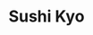 ---
layout: place
title: "Sushi Kyo"
permalink: /oregon/salem/sushi-kyo.html
stateAbbr: OR
stateName: Oregon
cityName: Salem
place_id: ChIJ0Rezmdn4v1QRVTbRx-ahHAI
photos:
  - name: >-
      places/ChIJ0Rezmdn4v1QRVTbRx-ahHAI/photos/AeeoHcKn7uCiY573VYVV9t0nkwatetupuFKVy1gpDQbW4M99xD_KC1mhC9zr4cjzR-vagW1apj-WyS7Dkz8wBrPZNXh3VPkNskqcwstX4eoMLxQ_fL7B2sz6Bdqq0h9raV9chTWnhUH_GowV256wIC6YbP41S6p5iwTnQB1OYFrKuSALJtHTMdi1pR8uB3BrpSmOPadp1UFjm2nDppgDjird38G5kgVW1ZCRB8QMJnTnoo6NIbIA8jce_3ggd0T4Cdzaj5hyQwX5XpjiU7dghU9SHY-mih4c-yNkeK2qLhkz4O0
    widthPx: 450
    heightPx: 800
    authorAttributions:
      - displayName: Sushi Kyo
        uri: https://maps.google.com/maps/contrib/113132651258552538965
        photoUri: >-
          https://lh3.googleusercontent.com/a/ACg8ocJXJHilMT35R3UOphaagweGpj4SgFpfSBdLIUBcXVsumHZq=s100-p-k-no-mo
    flagContentUri: >-
      https://www.google.com/local/imagery/report/?cb_client=maps_api_places.places_api&image_key=!1e10!2sAF1QipPUm9soomMxauz9vaJ9Ct7mlhIhcPd-zHqZu2I&hl=en-US
    googleMapsUri: >-
      https://www.google.com/maps/place//data=!3m4!1e2!3m2!1sAF1QipPUm9soomMxauz9vaJ9Ct7mlhIhcPd-zHqZu2I!2e10!4m2!3m1!1s0x54bff8d999b317d1:0x21ca1e6c7d13655
  - name: >-
      places/ChIJ0Rezmdn4v1QRVTbRx-ahHAI/photos/AeeoHcI5u2fDvmuOUpTB8DC7UkKvzK0KDS1-B1Bs01UQ9FJfNkOegae6KAT7toM9S_H1QuHYgojWQTo4vMvCA6BH4dUYZxZygAJMdeLW1cbSNytWtGkOGa27pTlMzpoUJhx5VQB5csUcvgHSvEUB9xPeRQea9pR-0KqdEU05a0Wgxhe-uVn2MKMK0bnk_YB__BJ6uCnF2RoyYUtBN4av7Rc7ett-OtOIL-r0-fNOSoayohGfJHB-brsKX3_M7txXg17JWCTQVwpesydhwCKact2zq_Hq9tKWC1CLk90mxXA3TYk
    widthPx: 800
    heightPx: 600
    authorAttributions:
      - displayName: Sushi Kyo
        uri: https://maps.google.com/maps/contrib/113132651258552538965
        photoUri: >-
          https://lh3.googleusercontent.com/a/ACg8ocJXJHilMT35R3UOphaagweGpj4SgFpfSBdLIUBcXVsumHZq=s100-p-k-no-mo
    flagContentUri: >-
      https://www.google.com/local/imagery/report/?cb_client=maps_api_places.places_api&image_key=!1e10!2sAF1QipMh8vSMaLnJFKfm-44O6Gk6W4XJolMdVcaZO2c&hl=en-US
    googleMapsUri: >-
      https://www.google.com/maps/place//data=!3m4!1e2!3m2!1sAF1QipMh8vSMaLnJFKfm-44O6Gk6W4XJolMdVcaZO2c!2e10!4m2!3m1!1s0x54bff8d999b317d1:0x21ca1e6c7d13655
  - name: >-
      places/ChIJ0Rezmdn4v1QRVTbRx-ahHAI/photos/AeeoHcLfW9LtQml2UcBYRcx5SK__ZFCWF6pJPVK5X_SE3FLwXSK1DEotdabmFypAh07wAf1XVG11TZD9WTiTZwBz1RyRiSCQc0F8gTxAvO9svUnCiayynpDTDsqjTPfakbDRGrfii6U2VDtdpn-mzPG2Tx_nKr-qRrlKejuqWVwg1V5TsIqYud2kVJuW5cVT3GzQEWSzfXq3D_XPoOy6_UwfZez2ceqAfBgmagrOhqRiVWjFMVmdnsog6LUEjbusXwIjiUUKBs50gSFVAqUylQPhACkAVHrATpdJ0Sf-tRatLx0XhE263PQN_fGLSly66i-SYscf-5c79xSBwa3lgnwEhT522YlM1PTrg-LhIF4_dhSvaqQWVK5dh8Bd5Es0iRXEizPDOYfyq-no4EyYc-8iuINQtpUWudVZKooNEsZsbXDgJWY
    widthPx: 4800
    heightPx: 3600
    authorAttributions:
      - displayName: trent worden
        uri: https://maps.google.com/maps/contrib/102368139585531855460
        photoUri: >-
          https://lh3.googleusercontent.com/a/ACg8ocLykGd5tYnKY0MOoiry2GkGZaXCF2G6fenRcr-ZbscbFSICCg=s100-p-k-no-mo
    flagContentUri: >-
      https://www.google.com/local/imagery/report/?cb_client=maps_api_places.places_api&image_key=!1e10!2sCIHM0ogKEICAgMCImJDt6wE&hl=en-US
    googleMapsUri: >-
      https://www.google.com/maps/place//data=!3m4!1e2!3m2!1sCIHM0ogKEICAgMCImJDt6wE!2e10!4m2!3m1!1s0x54bff8d999b317d1:0x21ca1e6c7d13655
  - name: >-
      places/ChIJ0Rezmdn4v1QRVTbRx-ahHAI/photos/AeeoHcJe5pQxLpUiuSoLS5j_iuah1UDGJPGNn_iTpZo4fh3Ul3L43rQWD68W3N-VntmB6plAYgmfIe-LcJ1f3b-9aCFrzvqM3ax1YD3i84CWaEApd80PlXahy8aH86T5AMt0WQnd9KvUwmQc44tIvQOydvZZ7puGs2HdQctqJF7TYAhDFLYy-mWmJLxt5OB9gfiQMWQmU0gvTN7EDODU7wm5hVosUYom57vockSvymACFattbY2N2e4pwlSscfuouILvpcK7FYihcyuon1F7Ch3pKLqo1nwjAzEe4Pz5CfYVkc5ijD9_x6es5UHtylhPqBmYXayX4_MkgRisOunAgTrBmbKr3C78xEWnAnPc6NRMPpVtPUw3fknadmLsAI8nMBHiOPVsjF1jKsktko7yCAc3c1LdttNFguiK_5RgGfhGHhd1gA
    widthPx: 4080
    heightPx: 3072
    authorAttributions:
      - displayName: S E R
        uri: https://maps.google.com/maps/contrib/100316419332359136818
        photoUri: >-
          https://lh3.googleusercontent.com/a-/ALV-UjUd_QAbTwUCsswS4wAXHRGuxpiwwsAvmqllBzdcz8UEdy_L-qMURg=s100-p-k-no-mo
    flagContentUri: >-
      https://www.google.com/local/imagery/report/?cb_client=maps_api_places.places_api&image_key=!1e10!2sCIHM0ogKEICAgIDF4cG4Hw&hl=en-US
    googleMapsUri: >-
      https://www.google.com/maps/place//data=!3m4!1e2!3m2!1sCIHM0ogKEICAgIDF4cG4Hw!2e10!4m2!3m1!1s0x54bff8d999b317d1:0x21ca1e6c7d13655
  - name: >-
      places/ChIJ0Rezmdn4v1QRVTbRx-ahHAI/photos/AeeoHcKbCj5aN3HVEalEowj1TCBYkrNnB81E11xt0CeGF7AfM9f0N0IHwtfAkKNHiKqLuiLTIaFA92xbZGlmYs_XWR7JJ63kwMci6ALcN5CqNrXmHl6loqnwXmhMV0-hY8M0q-puTip4VgWei54wJQb-Wd2NmN4m1-f6cJU7cIQulZWkjAf90uqJjjEUq5ffCrZ-0fHGu8zaiXHbwgp9EZIbZF1Sm6OxGnTwJFsl0gyjvBXvEp306Rv47tS18wwAGYBqsmhppAFhlhDpD60qoX0XxSR5hVJ3yJUXiTEtW8Ks1WM3EL6v8nVQaMJmx7-7dKc0eORg6oXR79_NCfWaZJ0rqRhwd0nFefNePvbRr64f6l4XkeMNAVhC0Dzp8oRXmzFm3c_zyoXx4iAq-Om6_5RigmMRzoHuudlJfF1aO3vAe800wEMLAIVt_umnR969rSyi
    widthPx: 3600
    heightPx: 4800
    authorAttributions:
      - displayName: Konrad Juengling
        uri: https://maps.google.com/maps/contrib/114399776298449643017
        photoUri: >-
          https://lh3.googleusercontent.com/a-/ALV-UjXPWWh0E4hqZ7xEYroaMNq_iDMr2ztk3bQQKtkD5314iZLDeSi1=s100-p-k-no-mo
    flagContentUri: >-
      https://www.google.com/local/imagery/report/?cb_client=maps_api_places.places_api&image_key=!1e10!2sCIABIhAGbyfQ8wtcCmf0KkgADrlA&hl=en-US
    googleMapsUri: >-
      https://www.google.com/maps/place//data=!3m4!1e2!3m2!1sCIABIhAGbyfQ8wtcCmf0KkgADrlA!2e10!4m2!3m1!1s0x54bff8d999b317d1:0x21ca1e6c7d13655
  - name: >-
      places/ChIJ0Rezmdn4v1QRVTbRx-ahHAI/photos/AeeoHcJdu3ylNrHE7ucwc4Dz1sL1EOrP3e2NFhIELVlmdLWarLjhB04zN8zLpxNjuK3AHtHIHxATS_nps48Y67C0CbWM7iVQ7r9ufc7y2RxtnmPN8JMeAd60FF2TUqsbhym48feRU2IkMq9r8W-6KerxjC0iorV4O08UxLG7DM3c9MVYnYxaEaJiZpJYwSkQ68iryWRuPJ8gU_CeqATixo-oMqQ-tba8z9K0S3uCx1Bo4BKVFnZRIUPT-E5eH9nIlRB7jXUOaHGRHIwuNKwsYCXf63YBuEwBhECrd-Gn5Y2Ifqn1tgy2bypyG3_NwIX1Ye7SoCzVK3_50PZ0hhXxh0uEMbnElF_hU1fobUE1OQwmRBtNEL1TBTcArP7WdFpXGainrHJVdxMYEz3YoTrmdvBrcOIwOogt5AkjJCUnNyoP83hJpbXe
    widthPx: 3072
    heightPx: 4080
    authorAttributions:
      - displayName: S E R
        uri: https://maps.google.com/maps/contrib/100316419332359136818
        photoUri: >-
          https://lh3.googleusercontent.com/a-/ALV-UjUd_QAbTwUCsswS4wAXHRGuxpiwwsAvmqllBzdcz8UEdy_L-qMURg=s100-p-k-no-mo
    flagContentUri: >-
      https://www.google.com/local/imagery/report/?cb_client=maps_api_places.places_api&image_key=!1e10!2sCIHM0ogKEICAgIDF4cG43wE&hl=en-US
    googleMapsUri: >-
      https://www.google.com/maps/place//data=!3m4!1e2!3m2!1sCIHM0ogKEICAgIDF4cG43wE!2e10!4m2!3m1!1s0x54bff8d999b317d1:0x21ca1e6c7d13655
  - name: >-
      places/ChIJ0Rezmdn4v1QRVTbRx-ahHAI/photos/AeeoHcLho_SO4-3x0i0zLdJa3fynQ3Lm902N0ix4ia3lagYgpEdBQ3idJtpNZ2CN1j1wDSshjrSJ3OD36ffe3x3l88soqLAK6Yeu1z1Rz7nwyUOTqtJFykcsrUWYKL_pogbRpi2xQNvSLdoaUeJy6KNcfwix81Mw6xVvh8Ytj_t_m5pneXHQVNqNuJlkTzEQjLAdW9sp-1KUgKmxh8U_lM0AO9cA16DM917Yadv69s1Cpr-NuFQbRatlkgJ9C_0Wi0JKlGbAiiGk_RYYdoAmMIDojLKwztVtMAoiyHWPHyR7R2e67_BMSa0AlDTqdw_g5YfuHF9WbpKmMO4amrwyQMomMDOSzoPXvPB5HT_4nZyxKjkeYi0hBC355pCR4oRHR76GrrD3pYOZpG9UAHZ82h19HeuvUX1s__c8dkt_oEHx-R1Raw
    widthPx: 4800
    heightPx: 3600
    authorAttributions:
      - displayName: trent worden
        uri: https://maps.google.com/maps/contrib/102368139585531855460
        photoUri: >-
          https://lh3.googleusercontent.com/a/ACg8ocLykGd5tYnKY0MOoiry2GkGZaXCF2G6fenRcr-ZbscbFSICCg=s100-p-k-no-mo
    flagContentUri: >-
      https://www.google.com/local/imagery/report/?cb_client=maps_api_places.places_api&image_key=!1e10!2sCIHM0ogKEICAgMCImJDtGw&hl=en-US
    googleMapsUri: >-
      https://www.google.com/maps/place//data=!3m4!1e2!3m2!1sCIHM0ogKEICAgMCImJDtGw!2e10!4m2!3m1!1s0x54bff8d999b317d1:0x21ca1e6c7d13655
  - name: >-
      places/ChIJ0Rezmdn4v1QRVTbRx-ahHAI/photos/AeeoHcJ5rNJAc48bLwwDW52_WwJfsiGbIfCUmrgvXBTtuo5gqhUhz2aThIvYbrSJDwpHQGqoQj6RPIf_5FyypIrLfH3eoxxOUU_C3dBDS8Rq0AWTTDF7RipYwUKN8DuwAGY6vJZMsb1z5gM9_gxFmy_qE7CFNXdahHWT-UE11d1WRdU-3BCM8D_-SRuSgqeUuKqtQk2cbotOgNKZO4ZcI-s-Rv_WRd9NlPQuMGRrcLYN7WzKOwQVPNhhznoYrF04blIdX5EBJokopwkDmlE4MhuhOCoYSYpIOnG45OVmRs5feDdQlM78mmyAxsJ6P-cRALIeMzA1oJyhm4YC5e1dFgemtrLC-qUGVZ8EnaDJCHUtDf_nIMSu0f---2fj6ok6cFygOq6_kjqsP2YVrNx-krXY6qd7IVerGBzq_y_vPCkvoxFgWw
    widthPx: 3024
    heightPx: 4032
    authorAttributions:
      - displayName: Bright Libra
        uri: https://maps.google.com/maps/contrib/117306131142609101369
        photoUri: >-
          https://lh3.googleusercontent.com/a-/ALV-UjWQijD4PGo5L-pATJ9leOqbrfWShy2tF3BgPPoLRTFaOndqnlMn=s100-p-k-no-mo
    flagContentUri: >-
      https://www.google.com/local/imagery/report/?cb_client=maps_api_places.places_api&image_key=!1e10!2sCIHM0ogKEICAgIDOxubuag&hl=en-US
    googleMapsUri: >-
      https://www.google.com/maps/place//data=!3m4!1e2!3m2!1sCIHM0ogKEICAgIDOxubuag!2e10!4m2!3m1!1s0x54bff8d999b317d1:0x21ca1e6c7d13655
  - name: >-
      places/ChIJ0Rezmdn4v1QRVTbRx-ahHAI/photos/AeeoHcJPnPlsvtT16Kdf7DCNneQFuCzi0fjgmmXF3-g9gVgT0lwXQnRT-fihB5wk1IQJuqAJoPWUVidqW0cknNXdfztd1JUPeuBE6yx6FpLjuwo5iyyMXkeD-9pwcO3uKsCK4RVQciMBJs19ru_Mv5FN1oXlc2nBYwzL-pPkAyOVxUvDXIf3AUp781C5p8ANkFS3orhNHj4PLKTNAMLvadHWRnQbewHfxrNVFbQ2-jolUgOrhh0S-f6kXqr8tEIt5LDcLhFSmEH0KAfyGkhm-7-kmEUfJd5d93ItHHkr4qXhpoJSDBuSDbAtrUT1WXfa-fsoAUP95ppM3gWahHS9rJH_uHQAWbK3UbJWvLM52KINEegxlAKE8K75qWSoo44pOjyBz-okk-Q8w6nPCCerqn2Eu0l23caHqgGZqtDWLcYeOPt-lyaZcgNxVxw1gML09uLX
    widthPx: 4032
    heightPx: 3024
    authorAttributions:
      - displayName: Konrad Juengling
        uri: https://maps.google.com/maps/contrib/114399776298449643017
        photoUri: >-
          https://lh3.googleusercontent.com/a-/ALV-UjXPWWh0E4hqZ7xEYroaMNq_iDMr2ztk3bQQKtkD5314iZLDeSi1=s100-p-k-no-mo
    flagContentUri: >-
      https://www.google.com/local/imagery/report/?cb_client=maps_api_places.places_api&image_key=!1e10!2sCIABIhAGbyfQ8wtcCmf0KkkABizb&hl=en-US
    googleMapsUri: >-
      https://www.google.com/maps/place//data=!3m4!1e2!3m2!1sCIABIhAGbyfQ8wtcCmf0KkkABizb!2e10!4m2!3m1!1s0x54bff8d999b317d1:0x21ca1e6c7d13655
  - name: >-
      places/ChIJ0Rezmdn4v1QRVTbRx-ahHAI/photos/AeeoHcJ2ATrW2MDajNZzSoV6RAaty458RjgH-2zHKx353TcLii7fSTn4mNzHDvQ-wjONcsLdxxLjdbpbhGxcNfdhbr5xcx9wGXwuVUATuLxS85xBWSXfz_Wgdo_PqTiWlHVQ0cf44L38VdmSVzGAmmltDPtG5RYT_ZbkZhbbaT1G28zCTCeDaOgJtEWAF7ETIi5foXcjdHZtqs1XfOg2HzPSC-Zlj6GSXB2ELu1fRNmPzY5kNfoByzS0EBmi_LVL4jeooFE_96d7jEsCTiKI35ZTYqLfrPOfqqBrBeLMBCGdafAuDoMwOrf-SDrqoLxKNuLRrvTbqzoFOnk1fMl8ezeKNxTBz1tBIBcZkQ-RcjzKsa6I5ujXi-WFoSYwoD34MzFn8uEy0l-VBLfSRbUAIq6JmMT2YIDFOY36k_csQVb6y0df2Q
    widthPx: 1868
    heightPx: 4000
    authorAttributions:
      - displayName: Luke Skywalker
        uri: https://maps.google.com/maps/contrib/101343067057150146267
        photoUri: >-
          https://lh3.googleusercontent.com/a-/ALV-UjUEJpzlhmNMCyMc961NpVG6tTzbR-8k_6yTBA9sCaW5XVfmKVzXGA=s100-p-k-no-mo
    flagContentUri: >-
      https://www.google.com/local/imagery/report/?cb_client=maps_api_places.places_api&image_key=!1e10!2sCIHM0ogKEICAgICfp5ipQQ&hl=en-US
    googleMapsUri: >-
      https://www.google.com/maps/place//data=!3m4!1e2!3m2!1sCIHM0ogKEICAgICfp5ipQQ!2e10!4m2!3m1!1s0x54bff8d999b317d1:0x21ca1e6c7d13655
address: '4155 Rickey St SE #112, Salem, OR 97317, USA'
street: '4155 Rickey St SE #112'
city: Salem
state: OR
zip: '97317'
country: USA
neighborhood: null
latitude: '44.915645'
longitude: '-122.978217'
accessibility_options:
  wheelchairAccessibleParking: true
  wheelchairAccessibleEntrance: true
  wheelchairAccessibleRestroom: true
  wheelchairAccessibleSeating: true
business_status: OPERATIONAL
name: Sushi Kyo
google_maps_links:
  directionsUri: >-
    https://www.google.com/maps/dir//''/data=!4m7!4m6!1m1!4e2!1m2!1m1!1s0x54bff8d999b317d1:0x21ca1e6c7d13655!3e0
  placeUri: https://maps.google.com/?cid=152174499990681173
  writeAReviewUri: >-
    https://www.google.com/maps/place//data=!4m3!3m2!1s0x54bff8d999b317d1:0x21ca1e6c7d13655!12e1
  reviewsUri: >-
    https://www.google.com/maps/place//data=!4m4!3m3!1s0x54bff8d999b317d1:0x21ca1e6c7d13655!9m1!1b1
  photosUri: >-
    https://www.google.com/maps/place//data=!4m3!3m2!1s0x54bff8d999b317d1:0x21ca1e6c7d13655!10e5
primary_type: Japanese Restaurant
opening_hours:
  regular: null
  current: null
secondary_opening_hours:
  regular:
    weekdayDescriptions: null
    type: null
  current:
    weekdayDescriptions: null
    type: null
phone: +1 503-362-1722
price_level: null
price_range: null
rating: null
rating_count: 0
website: null
description: null
reviews: null
parking_options: null
payment_options: null
allow_dogs: null
curbside_pickup: null
delivery: null
dine_in: null
good_for_children: null
good_for_groups: null
good_for_sports: null
live_music: null
menu_for_children: null
outdoor_seating: null
reservable: null
restroom: null
serves_beer: null
serves_breakfast: null
serves_brunch: null
serves_cocktails: null
serves_coffee: null
serves_dinner: null
serves_dessert: null
serves_lunch: null
serves_vegetarian_food: null
serves_wine: null
takeout: null

---